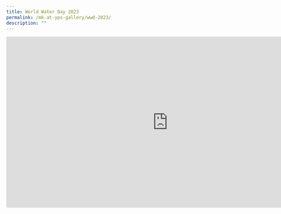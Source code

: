 ```yaml
---
title: World Water Day 2023
permalink: /mk-at-yps-gallery/wwd-2023/
description: ""
---
```

<iframe src="https://docs.google.com/presentation/d/e/2PACX-1vRwK2NvGhUP-cgptByw8Gze2hsYKStOuQg-o4IYJ2IWvIfWFrcGOMFTmwpCG_ASUQGVfSzpdKnpZTCd/embed?start=true&amp;loop=true&amp;delayms=5000" frameborder="0" width="860" height="455" allowfullscreen="true"></iframe>